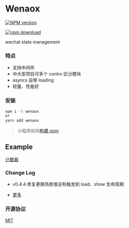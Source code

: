 # Wenaox

[![NPM version][npm-image]][npm-url]

[![npm download][download-image]][download-url]

[npm-image]: https://img.shields.io/npm/v/wenaox.svg?style=flat-square
[npm-url]: https://npmjs.org/package/wenaox
[download-image]: https://img.shields.io/npm/dm/wenaox.svg?style=flat-square
[download-url]: https://npmjs.org/package/wenaox
[renaox-url]: https://github.com/cnyballk/renaox
[miniprogram-url]: https://developers.weixin.qq.com/miniprogram/dev/devtools/npm.html?search-key=npm

wechat state management

### 特点

- 支持中间件
- 中大型项目可多个 contro 区分模块
- asyncs 自带 loading
- 轻量、性能好

### 安装

```bash
npm i -S wenaox
or
yarn add wenaox
```

> 小程序如何[构建 npm][miniprogram-url]

## Example

[计数器](https://github.com/cnyballk/wenaox/tree/master/example/count)

### Change Log

- v0.4.4
  修复更换场景值没有触发到 load、show 生命周期

* [更多](https://cnyballk.github.io/wenaox/CHANGELOG.html)

### 开源协议

[MIT](https://github.com/cnyballk/wenaox/blob/master/LICENSE)
